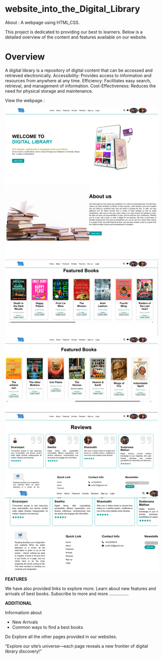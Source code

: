 # website_into_the_Digital_Library
About : A webpage using HTML,CSS.

 This project is dedicated to providing our best to learners. 
 Below is a detailed overview of the content and features available on our website.

# Overview
A digital library is a repository of digital content that can be accessed and retrieved electronically.
Accessibility: Provides access to information and resources from anywhere at any time.
Efficiency: Facilitates easy search, retrieval, and management of information.
Cost-Effectiveness: Reduces the need for physical storage and maintenance.


View the webpage :

![lib.php](front.png)
![lib.php](front1.png)
![lib.php](front2.png)
![lib.php](front3.png)
![lib.php](front4.png)
![lib.php](front5.png)


**FEATURES**


We have also provided links to explore more.
Learn about new features and arrivals of best books.
Subscribe to more  and more ................



**ADDITIONAL**

 Informatiom about
  + New Arrivals
  + Common ways to find a best books

Do Explore all the other pages provided in our websites.

“Explore our site’s universe—each page reveals a new frontier of digital library discovery!”
